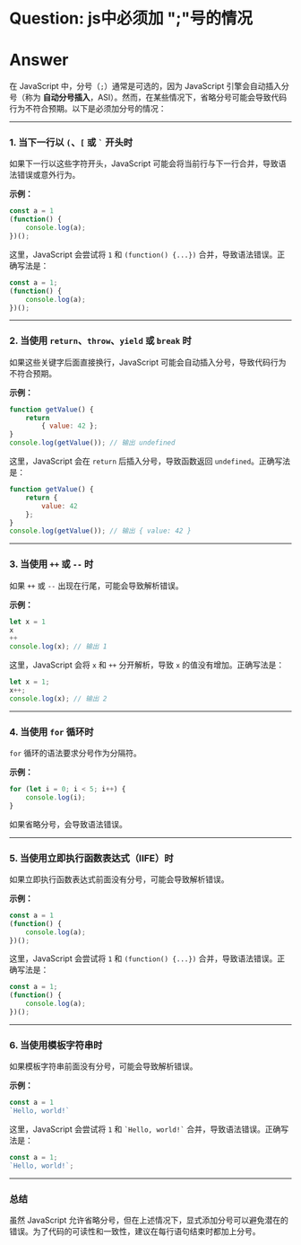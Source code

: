# Question: js中必须加 ";"号的情况


# Answer

在 JavaScript 中，分号（`;`）通常是可选的，因为 JavaScript 引擎会自动插入分号（称为 **自动分号插入**，ASI）。然而，在某些情况下，省略分号可能会导致代码行为不符合预期。以下是必须加分号的情况：

---

### 1. **当下一行以 `(`、`[` 或 `` ` `` 开头时**
   如果下一行以这些字符开头，JavaScript 可能会将当前行与下一行合并，导致语法错误或意外行为。

   **示例：**
   ```javascript
   const a = 1
   (function() {
       console.log(a);
   })();
   ```

   这里，JavaScript 会尝试将 `1` 和 `(function() {...})` 合并，导致语法错误。正确写法是：
   ```javascript
   const a = 1;
   (function() {
       console.log(a);
   })();
   ```

---

### 2. **当使用 `return`、`throw`、`yield` 或 `break` 时**
   如果这些关键字后面直接换行，JavaScript 可能会自动插入分号，导致代码行为不符合预期。

   **示例：**
   ```javascript
   function getValue() {
       return
           { value: 42 };
   }
   console.log(getValue()); // 输出 undefined
   ```

   这里，JavaScript 会在 `return` 后插入分号，导致函数返回 `undefined`。正确写法是：
   ```javascript
   function getValue() {
       return {
           value: 42
       };
   }
   console.log(getValue()); // 输出 { value: 42 }
   ```

---

### 3. **当使用 `++` 或 `--` 时**
   如果 `++` 或 `--` 出现在行尾，可能会导致解析错误。

   **示例：**
   ```javascript
   let x = 1
   x
   ++
   console.log(x); // 输出 1
   ```

   这里，JavaScript 会将 `x` 和 `++` 分开解析，导致 `x` 的值没有增加。正确写法是：
   ```javascript
   let x = 1;
   x++;
   console.log(x); // 输出 2
   ```

---

### 4. **当使用 `for` 循环时**
   `for` 循环的语法要求分号作为分隔符。

   **示例：**
   ```javascript
   for (let i = 0; i < 5; i++) {
       console.log(i);
   }
   ```

   如果省略分号，会导致语法错误。

---

### 5. **当使用立即执行函数表达式（IIFE）时**
   如果立即执行函数表达式前面没有分号，可能会导致解析错误。

   **示例：**
   ```javascript
   const a = 1
   (function() {
       console.log(a);
   })();
   ```

   这里，JavaScript 会尝试将 `1` 和 `(function() {...})` 合并，导致语法错误。正确写法是：
   ```javascript
   const a = 1;
   (function() {
       console.log(a);
   })();
   ```

---

### 6. **当使用模板字符串时**
   如果模板字符串前面没有分号，可能会导致解析错误。

   **示例：**
   ```javascript
   const a = 1
   `Hello, world!`
   ```

   这里，JavaScript 会尝试将 `1` 和 `` `Hello, world!` `` 合并，导致语法错误。正确写法是：
   ```javascript
   const a = 1;
   `Hello, world!`;
   ```

---

### 总结
虽然 JavaScript 允许省略分号，但在上述情况下，显式添加分号可以避免潜在的错误。为了代码的可读性和一致性，建议在每行语句结束时都加上分号。